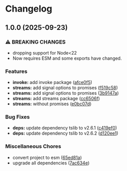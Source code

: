 # Changelog

## 1.0.0 (2025-09-23)


### ⚠ BREAKING CHANGES

* dropping support for Node<22
* Now requires ESM and some exports have changed.

### Features

* **invoke:** add invoke package ([afce0f5](https://github.com/johngeorgewright/plugola/commit/afce0f543ea529681e29b70e5c6c4a09b190e275))
* **streams:** add signal options to promises ([f519c58](https://github.com/johngeorgewright/plugola/commit/f519c58a82e2b8c1ea430c8991e62fb699c6b1d1))
* **streams:** add signal options to promises ([3b9147a](https://github.com/johngeorgewright/plugola/commit/3b9147a56fa89bdcf9720e654a7cad4b54a2e5d6))
* **streams:** add streams package ([cc6506f](https://github.com/johngeorgewright/plugola/commit/cc6506fc44f3d32da2ae3664a0b874a56d608b70))
* **streams:** without promises ([e0bc07d](https://github.com/johngeorgewright/plugola/commit/e0bc07d8be557cb6f1065271be181af2f53de042))


### Bug Fixes

* **deps:** update dependency tslib to v2.6.1 ([c419ef0](https://github.com/johngeorgewright/plugola/commit/c419ef098372ad16cae874bef7853ea842b33a3f))
* **deps:** update dependency tslib to v2.6.2 ([d120ee1](https://github.com/johngeorgewright/plugola/commit/d120ee14d89427257cdec8e0afa97c5741d4dc49))


### Miscellaneous Chores

* convert project to esm ([65ed81a](https://github.com/johngeorgewright/plugola/commit/65ed81acf0c34754770986af71bfe1cbb07f3690))
* upgrade all dependencies ([7ac634e](https://github.com/johngeorgewright/plugola/commit/7ac634e6517a36be84e441878834cf36eea1fe52))
